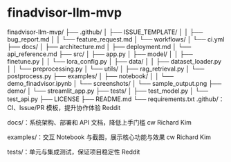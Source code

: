 # finadvisor-llm-mvp
finadvisor-llm-mvp/
├── .github/
│   ├── ISSUE_TEMPLATE/
│   │   ├── bug_report.md
│   │   └── feature_request.md
│   └── workflows/
│       └── ci.yml
├── docs/
│   ├── architecture.md
│   ├── deployment.md
│   └── api_reference.md
├── src/
│   ├── app.py
│   ├── model/
│   │   ├── finetune.py
│   │   └── lora_config.py
│   ├── data/
│   │   ├── dataset_loader.py
│   │   └── preprocessing.py
│   └── utils/
│       ├── rag_retrieval.py
│       └── postprocess.py
├── examples/
│   ├── notebook/
│   │   └── demo_finadvisor.ipynb
│   └── screenshots/
│       └── sample_output.png
├── demo/
│   └── streamlit_app.py
├── tests/
│   ├── test_model.py
│   └── test_api.py
├── LICENSE
├── README.md
└── requirements.txt
.github/：CI、Issue/PR 模板，提升协作体验 
Reddit

docs/：系统架构、部署和 API 文档，降低上手门槛 
cw Richard Kim

examples/：交互 Notebook 与截图，展示核心功能与效果 
cw Richard Kim

tests/：单元与集成测试，保证项目稳定性 
Reddit
